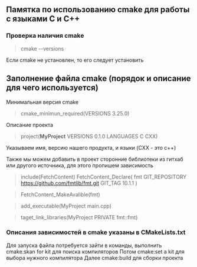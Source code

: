 ## Памятка по использованию cmake для работы с языками C и C++

### Проверка наличия cmake

> cmake --versions

Если cmake не установлен, то его следует установить

## Заполнение файла cmake (порядок и описание для чего используется)

Минимальная версия cmake
> cmake_minimun_required(VERSIONS 3.25.0)

Описание проекта

>project(**MyProject** VERSIONS 0.1.0 LANGUAGES C CXX)

Указываем имя, версию нашего продукта, и языки (CXX - это с++)

Также мы можем добавить в проект сторонние библиотеки из гитхаб или другого источника, для этого пропишем зависимость

> include(FetchContent)
>FetchContent_Declare(
>    fmt
>   GIT_REPOSITORY https://github.com/fmtlib/fmt.git
>   GIT_TAG 10.1.1
>)

>FetchContent_MakeAvalible(fmt)

>add_executable(MyProject main.cpp)

>taget_link_libraries(MyProject PRIVATE fmt::fmt)


### Описания зависимостей в cmake указаны в CMakeLists.txt

Для запуска файла потребуется зайти в команды, выполнить cmake:skan for kit для поиска компиляторов
Потом cmake:set a kit для выбора нужного компилятора
Далее cmake:build для сборки проекта